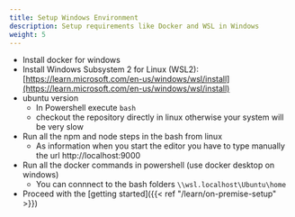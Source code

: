 ```yaml
---
title: Setup Windows Environment
description: Setup requirements like Docker and WSL in Windows
weight: 5
---
```


- Install docker for windows
- Install Windows Subsystem 2 for Linux (WSL2):
[https://learn.microsoft.com/en-us/windows/wsl/install](https://learn.microsoft.com/en-us/windows/wsl/install)
- ubuntu version
    - In Powershell execute `bash`
    - checkout the repository directly in linux otherwise your system will be very slow
- Run all the npm and node steps in the bash from linux
  - As information when you start the editor you have to type manually the url http://localhost:9000
- Run all the docker commands in powershell (use docker desktop on windows)
  - You can connnect to the bash folders `\\wsl.localhost\Ubuntu\home`
- Proceed with the [getting started]({{< ref "/learn/on-premise-setup" >}})
